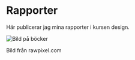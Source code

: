 ---
---
Rapporter
=========================

Här publicerar jag mina rapporter i kursen design.

<img src="" 
        id = "rapport_img"
        alt="Bild på böcker">

Bild från rawpixel.com